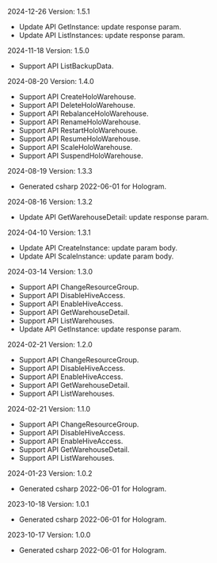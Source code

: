2024-12-26 Version: 1.5.1
- Update API GetInstance: update response param.
- Update API ListInstances: update response param.


2024-11-18 Version: 1.5.0
- Support API ListBackupData.


2024-08-20 Version: 1.4.0
- Support API CreateHoloWarehouse.
- Support API DeleteHoloWarehouse.
- Support API RebalanceHoloWarehouse.
- Support API RenameHoloWarehouse.
- Support API RestartHoloWarehouse.
- Support API ResumeHoloWarehouse.
- Support API ScaleHoloWarehouse.
- Support API SuspendHoloWarehouse.


2024-08-19 Version: 1.3.3
- Generated csharp 2022-06-01 for Hologram.

2024-08-16 Version: 1.3.2
- Update API GetWarehouseDetail: update response param.


2024-04-10 Version: 1.3.1
- Update API CreateInstance: update param body.
- Update API ScaleInstance: update param body.


2024-03-14 Version: 1.3.0
- Support API ChangeResourceGroup.
- Support API DisableHiveAccess.
- Support API EnableHiveAccess.
- Support API GetWarehouseDetail.
- Support API ListWarehouses.
- Update API GetInstance: update response param.


2024-02-21 Version: 1.2.0
- Support API ChangeResourceGroup.
- Support API DisableHiveAccess.
- Support API EnableHiveAccess.
- Support API GetWarehouseDetail.
- Support API ListWarehouses.


2024-02-21 Version: 1.1.0
- Support API ChangeResourceGroup.
- Support API DisableHiveAccess.
- Support API EnableHiveAccess.
- Support API GetWarehouseDetail.
- Support API ListWarehouses.


2024-01-23 Version: 1.0.2
- Generated csharp 2022-06-01 for Hologram.

2023-10-18 Version: 1.0.1
- Generated csharp 2022-06-01 for Hologram.

2023-10-17 Version: 1.0.0
- Generated csharp 2022-06-01 for Hologram.

